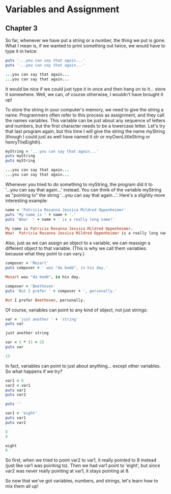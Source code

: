 
# Variables and Assignment

## Chapter 3

So far, whenever we have put a string or a number, the thing we put is gone. What I mean is, if we wanted to print something out twice, we would have to type it in
twice:

```ruby
puts '...you can say that again...'
puts '...you can say that again...'
```

```ruby
...you can say that again...
...you can say that again...
```

It would be nice if we could just type it in once and then hang on to it... store it somewhere. 
Well, we can, of course otherwise, I wouldn't have brought it up!

To store the string in your computer's memory, we need to give the string a name. Programmers often refer to this process as assignment, and they call the names
variables. This variable can be just about any sequence of letters and numbers, but the first character needs to be a lowercase letter. Let's try that last program 
again, but this time I will give the string the name myString (though I could just as well have named it str or myOwnLittleString or henryTheEighth).

```ruby
myString = '...you can say that again...'
puts myString
puts myString
```

```ruby
...you can say that again...
...you can say that again...
```

Whenever you tried to do something to myString, the program did it to '...you can say that again...' instead. You can think of the variable myString as "pointing to"
the string '...you can say that again...'. Here's a slightly more interesting example:

```ruby
name = 'Patricia Rosanna Jessica Mildred Oppenheimer'
puts 'My name is ' + name + '.'
puts 'Wow!  ' + name + ' is a really long name!'
```

```ruby
My name is Patricia Rosanna Jessica Mildred Oppenheimer.
Wow!  Patricia Rosanna Jessica Mildred Oppenheimer is a really long name!
```

Also, just as we can assign an object to a variable, we can reassign a different object to that variable. (This is why we call them variables: because what they point
to can vary.)

```ruby
composer = 'Mozart'
puts composer + ' was "da bomb", in his day.'
```

```ruby
Mozart was "da bomb", in his day.
```

```ruby
composer = 'Beethoven'
puts 'But I prefer ' + composer + ', personally.'
```

```ruby
But I prefer Beethoven, personally.
```

Of course, variables can point to any kind of object, not just strings:

```ruby
var = 'just another ' + 'string'
puts var
```

```ruby
just another string
```

```ruby
var = 5 * (1 + 2)
puts var
```

```ruby
15
```

In fact, variables can point to just about anything... except other variables. So what happens if we try?

```ruby
var1 = 8
var2 = var1
puts var1
puts var2

puts ''

var1 = 'eight'
puts var1
puts var2
```

```ruby
8
8

eight
8
```

So first, when we tried to point var2 to var1, it really pointed to 8 instead (just like var1 was pointing to). Then we had var1 point to 'eight', but since var2 was 
never really pointing at var1, it stays pointing at 8.

So now that we've got variables, numbers, and strings, let's learn how to mix them all up!
